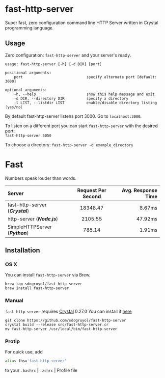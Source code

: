 # fast-http-server

Super fast, zero configuration command line HTTP Server written in Crystal programming language.

## Usage

Zero configuration: `fast-http-server`  and your server's ready.

```
usage: fast-http-server [-h] [-d DIR] [port]

positional arguments:
    port                             specify alternate port [default: 3000]

optional arguments:
    -h, --help                       show this help message and exit
    -d DIR, --directory DIR          specify a directory
    -l LIST, --listdir LIST          enable/disable directory listing (yes/no)
```

By default fast-http-server listens port 3000. Go to `localhost:3000`.  

To listen on a different port you can start `fast-http-server` with the desired port:  
`fast-http-server 5050`  

To choose a directory: `fast-http-server -d example_directory`


# Fast
Numbers speak louder than words.

| Server | Request Per Second  | Avg. Response Time |
| :------------ |:---------------:| -----:|
| fast-http-server (***Crystal***)    | 18348.47 | 8.67ms  |
| http-server (***Node.js***)     | 2105.55        |   47.92ms |
| SimpleHTTPServer (***Python***) | 785.14     |  1.91ms |

## Installation

### OS X

You can install `fast-http-server` via Brew.

```
brew tap sdogruyol/fast-http-server
brew install fast-http-server
```

### Manual

`fast-http-server` requires  [Crystal](http://crystal-lang.org/) 0.27.0 You can install it [here](http://crystal-lang.org/docs/installation/index.html)

```
git clone https://github.com/sdogruyol/fast-http-server
crystal build --release src/fast-http-server.cr
mv fast-http-server /usr/local/bin/fast-http-server
```

### Protip

For quick use, add
```bash
alias fhs='fast-http-server'
```
to your `.bashrc` | `.zshrc` | Profile file
